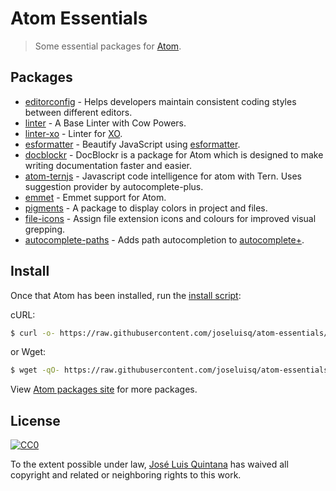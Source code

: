 # Atom Essentials

> Some essential packages for [Atom](https://atom.io/).

## Packages

* [editorconfig](https://atom.io/packages/editorconfig) - Helps developers maintain consistent coding styles between different editors.
* [linter](https://atom.io/packages/linter) - A Base Linter with Cow Powers.
* [linter-xo](https://atom.io/packages/linter-xo) - Linter for [XO](https://github.com/sindresorhus/xo).
* [esformatter](https://atom.io/packages/esformatter) - Beautify JavaScript using [esformatter](https://github.com/millermedeiros/esformatter).
* [docblockr](https://atom.io/packages/docblockr) - DocBlockr is a package for Atom which is designed to make writing documentation faster and easier.
* [atom-ternjs](https://atom.io/packages/atom-ternjs) - Javascript code intelligence for atom with Tern. Uses suggestion provider by autocomplete-plus.
* [emmet](https://atom.io/packages/emmet) - Emmet support for Atom.
* [pigments](https://atom.io/packages/pigments) - A package to display colors in project and files.
* [file-icons](https://atom.io/packages/file-icons) - Assign file extension icons and colours for improved visual grepping.
* [autocomplete-paths](https://atom.io/packages/autocomplete-paths) - Adds path autocompletion to [autocomplete+](https://atom.io/packages/autocomplete-plus).


## Install
Once that Atom has been installed, run the [install script](./install.sh):

cURL:
```sh
$ curl -o- https://raw.githubusercontent.com/joseluisq/atom-essentials/master/install.sh | bash
```

or Wget:

```sh
$ wget -qO- https://raw.githubusercontent.com/joseluisq/atom-essentials/master/install.sh | bash
```

View [Atom packages site](https://atom.io/packages) for more packages.

## License

[![CC0](http://i.creativecommons.org/p/zero/1.0/88x31.png)](http://creativecommons.org/publicdomain/zero/1.0/)

To the extent possible under law, [José Luis Quintana](http://git.io/joseluisq
  ) has waived all copyright and related or neighboring rights to this work.
